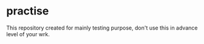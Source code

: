 # practise
This repository created for mainly testing purpose, don't use this in advance level of your wrk.
